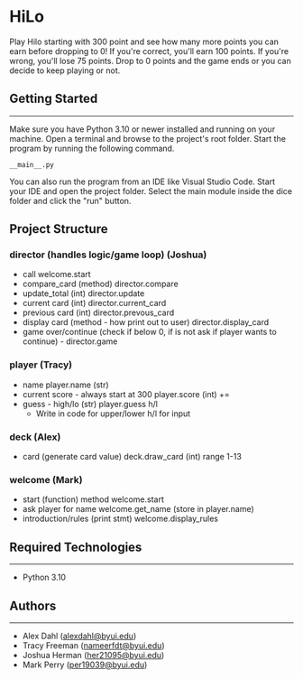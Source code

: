 # HiLo

Play Hilo starting with 300 point and see how many more points you can earn before dropping to 0! 
If you're correct, you'll earn 100 points. If you're wrong, you'll lose 75 points.
Drop to 0 points and the game ends or you can decide to keep playing or not. 

## Getting Started
___

Make sure you have Python 3.10 or newer installed and running on your machine. Open a terminal and 
browse to the project's root folder. Start the program by running the following command.
```
__main__.py
```
You can also run the program from an IDE like Visual Studio Code. Start your IDE and open the 
project folder. Select the main module inside the dice folder and click the "run" button.

## Project Structure


### director  (handles logic/game loop) (Joshua)
- call welcome.start
- compare_card (method) director.compare
- update_total (int) director.update
- current card (int) director.current_card
- previous card (int) director.prevous_card
- display card (method - how print out to user)  director.display_card
- game over/continue (check if below 0, if is not ask if player wants to continue) - director.game
    
### player (Tracy)
- name  player.name (str)  
- current score - always start at 300  player.score (int) +=
- guess - high/lo (str) player.guess  h/l 
    - Write in code for upper/lower h/l for input
    
### deck (Alex)
- card  (generate card value)  deck.draw_card  (int) range 1-13

### welcome  (Mark)
- start (function) method welcome.start
- ask player for name welcome.get_name (store in player.name)
- introduction/rules (print stmt) welcome.display_rules

## Required Technologies
---
* Python 3.10

## Authors
---
* Alex Dahl (alexdahl@byui.edu)
* Tracy Freeman (nameerfdt@byui.edu)
* Joshua Herman (her21095@byui.edu)
* Mark Perry (per19039@byui.edu)

